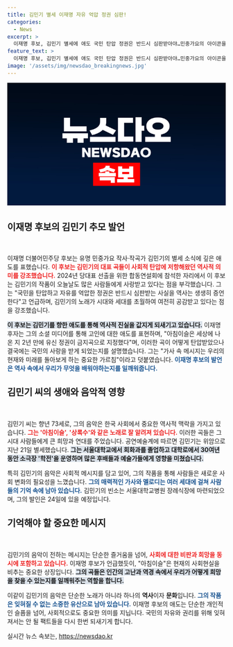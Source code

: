 ```yaml
---
title: 김민기 별세 이재명 자유 억압 정권 심판!
categories:
  - News
excerpt: >
  이재명 후보, 김민기 별세에 애도 국민 탄압 정권은 반드시 심판받아야…민중가요의 아이콘을 잃은 슬픔과 그의 음악이 남긴 메시지를 되새깁니다.
feature_text: >
  이재명 후보, 김민기 별세에 애도 국민 탄압 정권은 반드시 심판받아야…민중가요의 아이콘을 잃은 슬픔과 그의 음악이 남긴 메시지를 되새깁니다.
image: '/assets/img/newsdao_breakingnews.jpg'
---
```


<p><img src="/assets/img/newsdao_breakingnews.jpg" alt="ontimetimes 속보" /></p>

<h2 data-ke-size="size26">이재명 후보의 김민기 추모 발언</h2>

<p data-ke-size="size16">&nbsp;</p>

<p>이재명 더불어민주당 후보는 유명 민중가요 작사·작곡가 김민기의 별세 소식에 깊은 애도를 표했습니다. <b><span style="color: #ee2323;">이 후보는 김민기의 대표 곡들이 사회적 탄압에 저항해왔던 역사적 의미를 강조했습니다.</span></b> 2024년 당대표 선출을 위한 합동연설회에 참석한 자리에서 이 후보는 김민기의 작품이 오늘날도 많은 사람들에게 사랑받고 있다는 점을 부각했습니다. 그는 "국민을 탄압하고 자유를 억압한 정권은 반드시 심판받는 사실을 역사는 생생히 증언한다"고 언급하며, 김민기의 노래가 시대와 세대를 초월하여 여전히 공감받고 있다는 점을 강조했습니다.</p>

<p><b><span style="background-color: #21538527;">이 후보는 김민기를 향한 애도를 통해 역사적 진실을 값지게 되새기고 있습니다.</span></b> 이재명 후자는 그의 소셜 미디어를 통해 고인에 대한 애도를 표현하며, "아침이슬은 세상에 나온 지 2년 만에 유신 정권이 금지곡으로 지정했다"며, 이러한 곡이 어떻게 탄압받았으나 결국에는 국민의 사랑을 받게 되었는지를 설명했습니다. 그는 "가사 속 메시지는 우리의 현재와 미래를 돌아보게 하는 중요한 가르침"이라고 덧붙였습니다. <b><span style="color: #1a5490;">이재명 후보의 발언은 역사 속에서 우리가 무엇을 배워야하는지를 일깨워줍니다.</span></b></p>

<h2 data-ke-size="size26">김민기 씨의 생애와 음악적 영향</h2>

<p data-ke-size="size16">&nbsp;</p>

<p>김민기 씨는 향년 73세로, 그의 음악은 한국 사회에서 중요한 역사적 맥락을 가지고 있습니다. <b><span style="color: #ee2323;">그는 '아침이슬', '상록수'와 같은 노래로 잘 알려져 있습니다.</span></b> 이러한 곡들은 그 시대 사람들에게 큰 희망과 연대를 주었습니다. 공연예술계에 따르면 김민기는 위암으로 지난 21일 별세했습니다. <b><span style="background-color: #21538527;">그는 서울대학교에서 회화과를 졸업하고 대학로에서 30여년 동안 소극장 '학전'을 운영하며 많은 후배들과 예술가들에게 영향을 미쳤습니다.</span></b> </p>

<p>특히 김민기의 음악은 사회적 메시지를 담고 있어, 그의 작품을 통해 사람들은 새로운 사회 변화의 필요성을 느꼈습니다. <b><span style="color: #1a5490;">그의 매력적인 가사와 멜로디는 여러 세대에 걸쳐 사람들의 기억 속에 남아 있습니다.</span></b> 김민기의 빈소는 서울대학교병원 장례식장에 마련되었으며, 그의 발인은 24일에 있을 예정입니다. </p>

<h2 data-ke-size="size26">기억해야 할 중요한 메시지</h2>

<p data-ke-size="size16">&nbsp;</p>

<p>김민기의 음악이 전하는 메시지는 단순한 즐거움을 넘어, <b><span style="color: #ee2323;">사회에 대한 비판과 희망을 동시에 포함하고 있습니다.</span></b> 이재명 후보가 언급했듯이, "아침이슬"은 현재의 사회현실을 비추는 중요한 상징입니다. <b><span style="background-color: #21538527;">그의 곡들은 인간의 고난과 역경 속에서 우리가 어떻게 희망을 찾을 수 있는지를 일깨워주는 역할을 합니다.</span></b> </p>

<p>이같이 김민기의 음악은 단순한 노래가 아니라 하나의 <b>역사</b>이자 <b>문화</b>입니다. <b><span style="color: #1a5490;">그의 작품은 잊혀질 수 없는 소중한 유산으로 남아 있습니다.</span></b> 이재명 후보의 애도는 단순한 개인적인 슬픔을 넘어, 사회적으로도 중요한 의미를 지닙니다. 국민의 자유와 권리를 위해 잊혀져서는 안 될 팩트들을 다시 한번 되새기게 합니다.</p>
실시간 뉴스 속보는, <a href="https://newsdao.kr" rel="dofollow">https://newsdao.kr</a>


